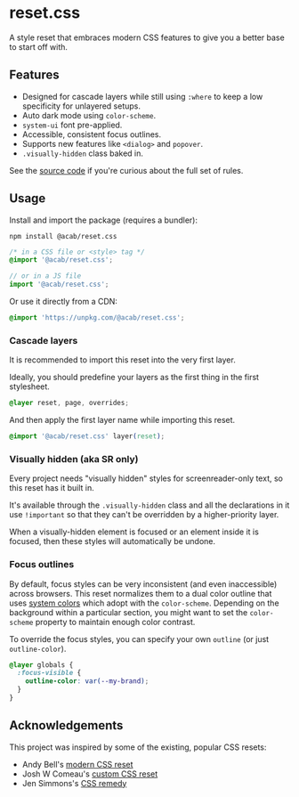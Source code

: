 # reset.css

A style reset that embraces modern CSS features to give you a better base to start off with.

## Features

- Designed for cascade layers while still using `:where` to keep a low specificity for unlayered setups.
- Auto dark mode using `color-scheme`.
- `system-ui` font pre-applied.
- Accessible, consistent focus outlines.
- Supports new features like `<dialog>` and `popover`.
- `.visually-hidden` class baked in.

See the [source code](https://github.com/mayank99/reset.css/blob/main/package/index.css) if you're curious about the full set of rules.

## Usage

Install and import the package (requires a bundler):

```shell
npm install @acab/reset.css
```

```css
/* in a CSS file or <style> tag */
@import '@acab/reset.css';
```

```js
// or in a JS file
import '@acab/reset.css';
```

Or use it directly from a CDN:

```css
@import 'https://unpkg.com/@acab/reset.css';
```

### Cascade layers

It is recommended to import this reset into the very first layer.

Ideally, you should predefine your layers as the first thing in the first stylesheet.

```css
@layer reset, page, overrides;
```

And then apply the first layer name while importing this reset.

```css
@import '@acab/reset.css' layer(reset);
```

### Visually hidden (aka SR only)

Every project needs "visually hidden" styles for screenreader-only text, so this reset has it built in.

It's available through the `.visually-hidden` class and all the declarations in it use `!important` so that they can't be overridden by a higher-priority layer.

When a visually-hidden element is focused or an element inside it is focused, then these styles will automatically be undone.

### Focus outlines

By default, focus styles can be very inconsistent (and even inaccessible) across browsers. This reset normalizes them to a dual color outline that uses [system colors](https://www.w3.org/TR/css-color-4/#system-color-values) which adopt with the `color-scheme`. Depending on the background within a particular section, you might want to set the `color-scheme` property to maintain enough color contrast.

To override the focus styles, you can specify your own `outline` (or just `outline-color`).
```css
@layer globals {
  :focus-visible {
    outline-color: var(--my-brand);
  }
}
```

## Acknowledgements

This project was inspired by some of the existing, popular CSS resets:

- Andy Bell's [modern CSS reset](https://piccalil.li/blog/a-modern-css-reset/)
- Josh W Comeau's [custom CSS reset](https://www.joshwcomeau.com/css/custom-css-reset/)
- Jen Simmons's [CSS remedy](https://github.com/jensimmons/cssremedy)
